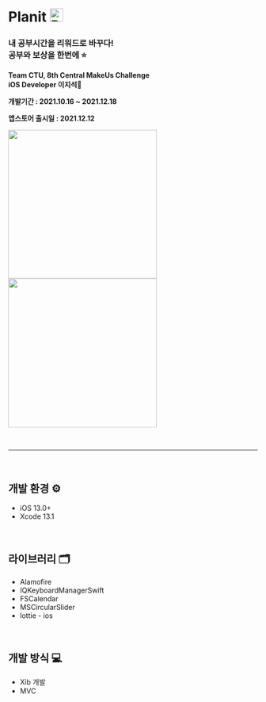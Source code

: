 # Planit <img height = "27" alt="Planit" src="https://user-images.githubusercontent.com/64394744/147323976-09824d2e-1da7-444e-95c8-8da227074bce.png">

### 내 공부시간을 리워드로 바꾸다! </br> 공부와 보상을 한번에 ⭐️

**Team CTU, 8th Central MakeUs Challenge<br>iOS Developer 이지석🌝**

**개발기간 : 2021.10.16 ~ 2021.12.18**

**앱스토어 출시일 : 2021.12.12**

<!-- &nbsp; [보러가기 🛸](https://apps.apple.com/kr/app/%ED%94%8C%EB%9E%98%EB%8B%9B-%EB%8F%88-%EB%B2%84%EB%8A%94-%EA%B3%B5%EB%B6%80%ED%83%80%EC%9D%B4%EB%A8%B8/id1597905981) -->


<img src="https://user-images.githubusercontent.com/64394744/147325484-9a180ad3-4d81-4a18-bbb4-997a6011114e.png" width="300"> <img src="https://user-images.githubusercontent.com/64394744/147325489-86dd2150-07f7-477d-b572-14d1ff759dda.png" width = "300">

<br>
<hr>
<br>

## 개발 환경 ⚙️
- iOS 13.0+
- Xcode 13.1

<br>

## 라이브러리 🗂
- Alamofire
- IQKeyboardManagerSwift
- FSCalendar
- MSCircularSlider
- lottie - ios

<br>

## 개발 방식 💻
- Xib 개발
- MVC

